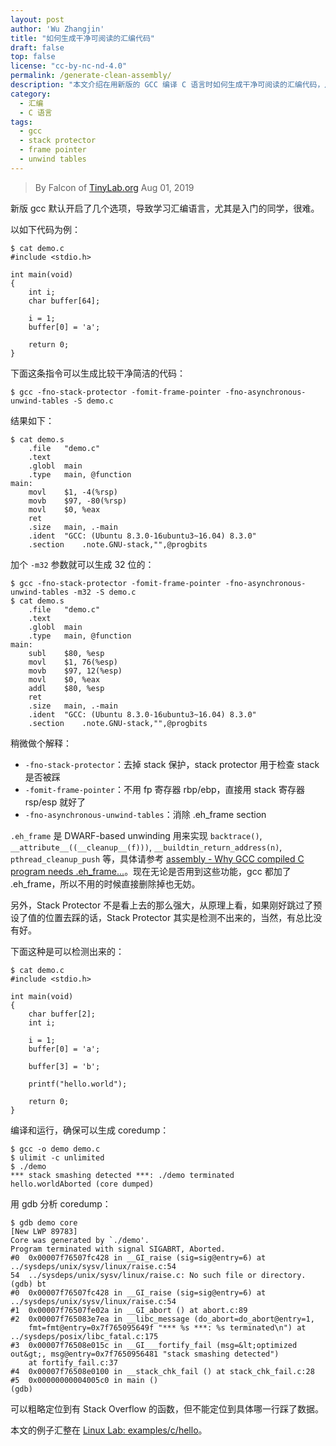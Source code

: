 ```yaml
---
layout: post
author: 'Wu Zhangjin'
title: "如何生成干净可阅读的汇编代码"
draft: false
top: false
license: "cc-by-nc-nd-4.0"
permalink: /generate-clean-assembly/
description: "本文介绍在用新版的 GCC 编译 C 语言时如何生成干净可阅读的汇编代码，从而方便学习和理解汇编语言。"
category:
  - 汇编
  - C 语言
tags:
  - gcc
  - stack protector
  - frame pointer
  - unwind tables
---
```


> By Falcon of [TinyLab.org][1]
> Aug 01, 2019

新版 gcc 默认开启了几个选项，导致学习汇编语言，尤其是入门的同学，很难。

以如下代码为例：

    $ cat demo.c
    #include <stdio.h>

    int main(void)
    {
    	int i;
    	char buffer[64];

    	i = 1;
    	buffer[0] = 'a';

    	return 0;
    }

下面这条指令可以生成比较干净简洁的代码：

    $ gcc -fno-stack-protector -fomit-frame-pointer -fno-asynchronous-unwind-tables -S demo.c

结果如下：

    $ cat demo.s
    	.file	"demo.c"
    	.text
    	.globl	main
    	.type	main, @function
    main:
    	movl	$1, -4(%rsp)
    	movb	$97, -80(%rsp)
    	movl	$0, %eax
    	ret
    	.size	main, .-main
    	.ident	"GCC: (Ubuntu 8.3.0-16ubuntu3~16.04) 8.3.0"
    	.section	.note.GNU-stack,"",@progbits

加个 `-m32` 参数就可以生成 32 位的：

    $ gcc -fno-stack-protector -fomit-frame-pointer -fno-asynchronous-unwind-tables -m32 -S demo.c
    $ cat demo.s
    	.file	"demo.c"
    	.text
    	.globl	main
    	.type	main, @function
    main:
    	subl	$80, %esp
    	movl	$1, 76(%esp)
    	movb	$97, 12(%esp)
    	movl	$0, %eax
    	addl	$80, %esp
    	ret
    	.size	main, .-main
    	.ident	"GCC: (Ubuntu 8.3.0-16ubuntu3~16.04) 8.3.0"
    	.section	.note.GNU-stack,"",@progbits

稍微做个解释：

* `-fno-stack-protector`：去掉 stack 保护，stack protector 用于检查 stack 是否被踩
* `-fomit-frame-pointer`：不用 fp 寄存器 rbp/ebp，直接用 stack 寄存器 rsp/esp 就好了
* `-fno-asynchronous-unwind-tables`：消除 .eh_frame section

`.eh_frame` 是 DWARF-based unwinding 用来实现 `backtrace()`, `__attribute__((__cleanup__(f)))`, `__buildtin_return_address(n)`, `pthread_cleanup_push` 等，具体请参考 [assembly - Why GCC compiled C program needs .eh_frame...](https://stackoverflow.com/questions/26300819/why-gcc-compiled-c-program-needs-eh-frame-section)。现在无论是否用到这些功能，gcc 都加了 .eh_frame，所以不用的时候直接删除掉也无妨。

另外，Stack Protector 不是看上去的那么强大，从原理上看，如果刚好跳过了预设了值的位置去踩的话，Stack Protector 其实是检测不出来的，当然，有总比没有好。

下面这种是可以检测出来的：

    $ cat demo.c
    #include <stdio.h>

    int main(void)
    {
    	char buffer[2];
    	int i;

    	i = 1;
    	buffer[0] = 'a';

    	buffer[3] = 'b';

    	printf("hello.world");

    	return 0;
    }


编译和运行，确保可以生成 coredump：

    $ gcc -o demo demo.c
    $ ulimit -c unlimited
    $ ./demo
    *** stack smashing detected ***: ./demo terminated
    hello.worldAborted (core dumped)

用 gdb 分析 coredump：

    $ gdb demo core
    [New LWP 89783]
    Core was generated by `./demo'.
    Program terminated with signal SIGABRT, Aborted.
    #0  0x00007f76507fc428 in __GI_raise (sig=sig@entry=6) at ../sysdeps/unix/sysv/linux/raise.c:54
    54	../sysdeps/unix/sysv/linux/raise.c: No such file or directory.
    (gdb) bt
    #0  0x00007f76507fc428 in __GI_raise (sig=sig@entry=6) at ../sysdeps/unix/sysv/linux/raise.c:54
    #1  0x00007f76507fe02a in __GI_abort () at abort.c:89
    #2  0x00007f765083e7ea in __libc_message (do_abort=do_abort@entry=1,
        fmt=fmt@entry=0x7f765095649f "*** %s ***: %s terminated\n") at ../sysdeps/posix/libc_fatal.c:175
    #3  0x00007f76508e015c in __GI___fortify_fail (msg=&lt;optimized out&gt;, msg@entry=0x7f7650956481 "stack smashing detected")
        at fortify_fail.c:37
    #4  0x00007f76508e0100 in __stack_chk_fail () at stack_chk_fail.c:28
    #5  0x00000000004005c0 in main ()
    (gdb)

可以粗略定位到有 Stack Overflow 的函数，但不能定位到具体哪一行踩了数据。

本文的例子汇整在 [Linux Lab: examples/c/hello](https://gitee.com/tinylab/linux-lab/tree/master/examples/c/hello)。

[1]: http://tinylab.org
